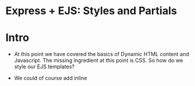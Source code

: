 # Express + EJS: Styles and Partials

# Intro
* At this point we have covered the basics of Dynamic HTML content and Javascript. The missing ingredient at this point is CSS. So how do we style our EJS templates?

* We could of course add inline <style> tags to our EJS template files, but that would violate the separation of concerns principle.

# File Structure
* Therefore we will be creating external stylesheets and linking to them, just like we would with a static website. The first step is to create a new directory for our stylesheets titled public at the base of our application.

*public is an arbitrary name, it can be anything. However this is the standard convention.

# Direct Express to Styles Folder
* Previously we made a folder called views and Express knew automatically to look into that folder for our page templates. However that is the only location that Express has programmed by default. If we want Express to know where our stylesheets are located we need to direct it to them.